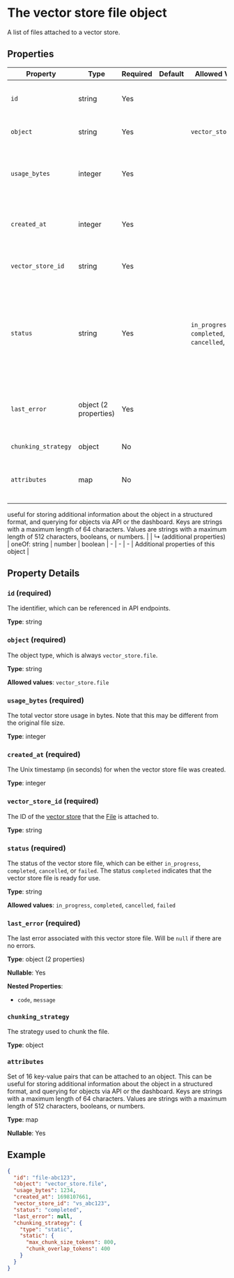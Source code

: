 # The vector store file object

A list of files attached to a vector store.

## Properties

| Property | Type | Required | Default | Allowed Values | Description |
| -------- | ---- | -------- | ------- | -------------- | ----------- |
| `id` | string | Yes |  |  | The identifier, which can be referenced in API endpoints. |
| `object` | string | Yes |  | `vector_store.file` | The object type, which is always `vector_store.file`. |
| `usage_bytes` | integer | Yes |  |  | The total vector store usage in bytes. Note that this may be different from the original file size. |
| `created_at` | integer | Yes |  |  | The Unix timestamp (in seconds) for when the vector store file was created. |
| `vector_store_id` | string | Yes |  |  | The ID of the [vector store](/docs/api-reference/vector-stores/object) that the [File](/docs/api-reference/files) is attached to. |
| `status` | string | Yes |  | `in_progress`, `completed`, `cancelled`, `failed` | The status of the vector store file, which can be either `in_progress`, `completed`, `cancelled`, or `failed`. The status `completed` indicates that the vector store file is ready for use. |
| `last_error` | object (2 properties) | Yes |  |  | The last error associated with this vector store file. Will be `null` if there are no errors. |
| `chunking_strategy` | object | No |  |  | The strategy used to chunk the file. |
| `attributes` | map | No |  |  | Set of 16 key-value pairs that can be attached to an object. This can be 
useful for storing additional information about the object in a structured 
format, and querying for objects via API or the dashboard. Keys are strings 
with a maximum length of 64 characters. Values are strings with a maximum 
length of 512 characters, booleans, or numbers.
 |
|   ↳ (additional properties) | oneOf: string | number | boolean | - | - | - | Additional properties of this object |

## Property Details

### `id` (required)

The identifier, which can be referenced in API endpoints.

**Type**: string

### `object` (required)

The object type, which is always `vector_store.file`.

**Type**: string

**Allowed values**: `vector_store.file`

### `usage_bytes` (required)

The total vector store usage in bytes. Note that this may be different from the original file size.

**Type**: integer

### `created_at` (required)

The Unix timestamp (in seconds) for when the vector store file was created.

**Type**: integer

### `vector_store_id` (required)

The ID of the [vector store](/docs/api-reference/vector-stores/object) that the [File](/docs/api-reference/files) is attached to.

**Type**: string

### `status` (required)

The status of the vector store file, which can be either `in_progress`, `completed`, `cancelled`, or `failed`. The status `completed` indicates that the vector store file is ready for use.

**Type**: string

**Allowed values**: `in_progress`, `completed`, `cancelled`, `failed`

### `last_error` (required)

The last error associated with this vector store file. Will be `null` if there are no errors.

**Type**: object (2 properties)

**Nullable**: Yes

**Nested Properties**:

* `code`, `message`

### `chunking_strategy`

The strategy used to chunk the file.

**Type**: object

### `attributes`

Set of 16 key-value pairs that can be attached to an object. This can be 
useful for storing additional information about the object in a structured 
format, and querying for objects via API or the dashboard. Keys are strings 
with a maximum length of 64 characters. Values are strings with a maximum 
length of 512 characters, booleans, or numbers.


**Type**: map

**Nullable**: Yes

## Example

```json
{
  "id": "file-abc123",
  "object": "vector_store.file",
  "usage_bytes": 1234,
  "created_at": 1698107661,
  "vector_store_id": "vs_abc123",
  "status": "completed",
  "last_error": null,
  "chunking_strategy": {
    "type": "static",
    "static": {
      "max_chunk_size_tokens": 800,
      "chunk_overlap_tokens": 400
    }
  }
}

```

